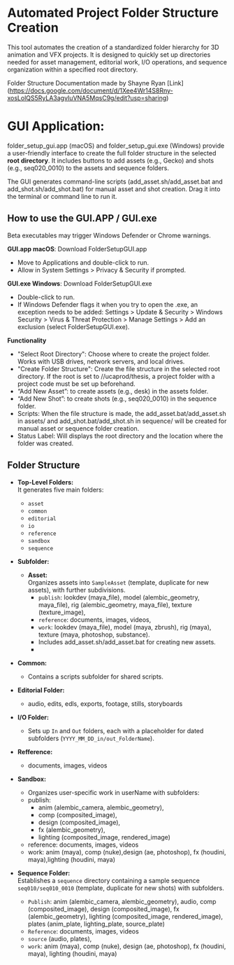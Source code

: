# Automated Project Folder Structure Creation

This tool automates the creation of a standardized folder hierarchy for 3D animation and VFX projects. It is designed to quickly set up directories needed for asset management, editorial work, I/O operations, and sequence organization within a specified root directory.

Folder Structure Documentation made by Shayne Ryan [Link] (https://docs.google.com/document/d/1Xee4Wr14S8Rny-xosLolQS5RyLA3agvIuVNA5MqsC9g/edit?usp=sharing)

# GUI Application: 
folder_setup_gui.app (macOS) and folder_setup_gui.exe (Windows) provide a user-friendly interface to create the full folder structure in the selected **root directory**. It includes buttons to add assets (e.g., Gecko) and shots (e.g., seq020_0010) to the assets and sequence folders.

The GUI generates command-line scripts (add_asset.sh/add_asset.bat and add_shot.sh/add_shot.bat) for manual asset and shot creation. Drag it into the terminal or command line to run it.

## How to use the GUI.APP / GUI.exe
Beta executables may trigger Windows Defender or Chrome warnings.

**GUI.app macOS**: Download FolderSetupGUI.app 
- Move to Applications and double-click to run. 
- Allow in System Settings > Privacy & Security if prompted.
  
**GUI.exe Windows**: Download FolderSetupGUI.exe
- Double-click to run. 
- If Windows Defender flags it when you try to open the .exe, an exception needs to be added:
  Settings > Update & Security > Windows Security > Virus & Threat Protection > Manage Settings > Add an exclusion (select FolderSetupGUI.exe).

**Functionality** 
- "Select Root Directory": Choose where to create the project folder. Works with USB drives, network servers, and local drives.
- "Create Folder Structure": Create the file structure in the selected root directory. If the root is set to //ucaprod/thesis, a project folder with a project code must be set up beforehand.
- “Add New Asset”: to create assets (e.g., desk) in the assets folder. 
- “Add New Shot”: to create shots (e.g., seq020_0010) in the sequence folder.
- Scripts: When the file structure is made, the add_asset.bat/add_asset.sh in assets/ and add_shot.bat/add_shot.sh in sequence/ will be created for manual asset or sequence folder creation.
- Status Label: Will displays the root directory and the location where the folder was created.

## Folder Structure
- **Top-Level Folders:**  
  It generates five main folders:  
  - `asset`
  - `common`
  - `editorial`
  - `io`
  - `reference`
  - `sandbox`
  - `sequence`

- **Subfolder:**  
  - **Asset:**  
      Organizes assets into `SampleAsset` (template, duplicate for new assets), with further subdivisions.
    -  `publish`: lookdev (maya_file), model (alembic_geometry, maya_file), rig (alembic_geometry, maya_file), texture (texture_image),
    -  `reference`: documents, images, videos,
    -  `work`: lookdev (maya_file), model (maya, zbrush), rig (maya), texture (maya, photoshop, substance).
    -  Includes add_asset.sh/add_asset.bat for creating new assets.
    -  
 - **Common:**  
    - Contains a scripts subfolder for shared scripts.
      
  - **Editorial Folder:**
    - audio, edits, edls, exports, footage, stills, storyboards
      
  - **I/O Folder:**  
    - Sets up `In` and `Out` folders, each with a placeholder for dated subfolders (`YYYY_MM_DD_in/out_FolderName`).

  - **Refference:**  
    - documents, images, videos
      
  - **Sandbox:**  
    - Organizes user-specific work in userName with subfolders:
     - publish:
       - anim (alembic_camera, alembic_geometry),
       - comp (composited_image),
       - design (composited_image),
       - fx (alembic_geometry),
       - lighting (composited_image, rendered_image)
    - reference: documents, images, videos
    - work: anim (maya), comp (nuke),design (ae, photoshop), fx (houdini, maya),lighting (houdini, maya)
  
  - **Sequence Folder:**  
    Establishes a `sequence` directory containing a sample sequence `seq010/seq010_0010` (template, duplicate for new shots) with subfolders.
    - `Publish`: anim (alembic_camera, alembic_geometry), audio, comp (composited_image), design (composited_image), fx (alembic_geometry), lighting (composited_image, rendered_image), plates (anim_plate, lighting_plate, source_plate)
    - `Reference`: documents, images, videos
    - `source` (audio, plates),
    - `work`: anim (maya), comp (nuke), design (ae, photoshop), fx (houdini, maya), lighting (houdini, maya)
